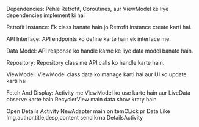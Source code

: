 Dependencies:
        Pehle Retrofit, Coroutines, aur ViewModel ke liye dependencies implement ki hai
        
Retrofit Instance:
         Ek class banate hain jo Retrofit instance create karti hai.
         
API Interface:
            API endpoints ko define karte hain ek interface me.
            
Data Model: 
        API response ko handle karne ke liye data model banate hain.
        
Repository:
        Repository class me API calls ko handle karte hain.

ViewModel:
        ViewModel class data ko manage karti hai aur UI ko update karti hai
        

Fetch And Display:
        Activity me ViewModel ko use karte hain aur LiveData observe karte hain
        RecyclerView main data show kraty hain

Open Details Activity
       NewAdapter main onItemCLick pr Data Like Img,author,title,desp,content send krna DetailsActivity
